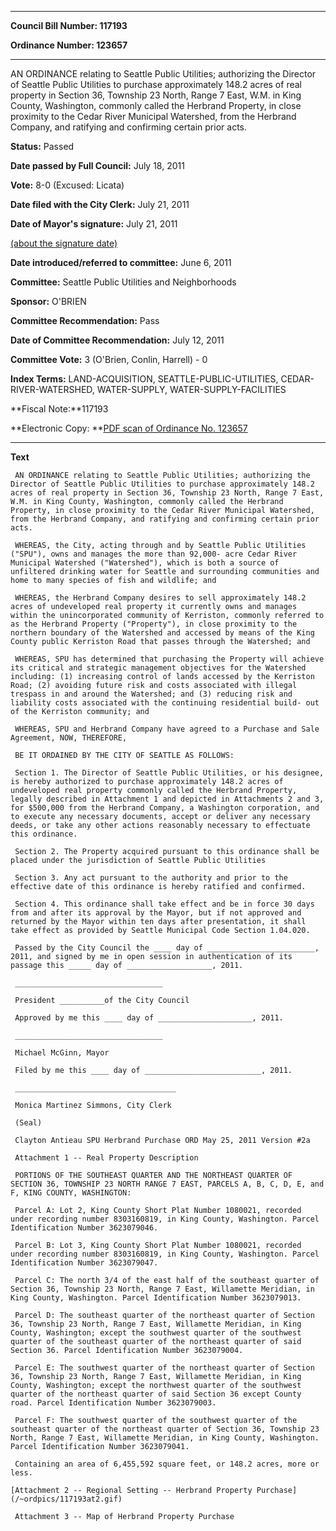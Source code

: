 

********

**Council Bill Number: 117193**
   
**Ordinance Number: 123657**
********

 AN ORDINANCE relating to Seattle Public Utilities; authorizing the Director of Seattle Public Utilities to purchase approximately 148.2 acres of real property in Section 36, Township 23 North, Range 7 East, W.M. in King County, Washington, commonly called the Herbrand Property, in close proximity to the Cedar River Municipal Watershed, from the Herbrand Company, and ratifying and confirming certain prior acts.

**Status:** Passed
   
**Date passed by Full Council:** July 18, 2011
   
**Vote:** 8-0 (Excused: Licata)
   
**Date filed with the City Clerk:** July 21, 2011
   
**Date of Mayor's signature:** July 21, 2011
   
[(about the signature date)](/~public/approvaldate.htm)
   
   
   
**Date introduced/referred to committee:** June 6, 2011
   
**Committee:** Seattle Public Utilities and Neighborhoods
   
**Sponsor:** O'BRIEN
   
**Committee Recommendation:** Pass
   
**Date of Committee Recommendation:** July 12, 2011
   
**Committee Vote:** 3 (O'Brien, Conlin, Harrell) - 0
   
   
**Index Terms:** LAND-ACQUISITION, SEATTLE-PUBLIC-UTILITIES, CEDAR-RIVER-WATERSHED, WATER-SUPPLY, WATER-SUPPLY-FACILITIES

**Fiscal Note:**117193

**Electronic Copy: **[PDF scan of Ordinance No. 123657](/~archives/Ordinances/Ord_123657.pdf)

********

**Text**
   
```
 AN ORDINANCE relating to Seattle Public Utilities; authorizing the Director of Seattle Public Utilities to purchase approximately 148.2 acres of real property in Section 36, Township 23 North, Range 7 East, W.M. in King County, Washington, commonly called the Herbrand Property, in close proximity to the Cedar River Municipal Watershed, from the Herbrand Company, and ratifying and confirming certain prior acts.

 WHEREAS, the City, acting through and by Seattle Public Utilities ("SPU"), owns and manages the more than 92,000- acre Cedar River Municipal Watershed ("Watershed"), which is both a source of unfiltered drinking water for Seattle and surrounding communities and home to many species of fish and wildlife; and

 WHEREAS, the Herbrand Company desires to sell approximately 148.2 acres of undeveloped real property it currently owns and manages within the unincorporated community of Kerriston, commonly referred to as the Herbrand Property ("Property"), in close proximity to the northern boundary of the Watershed and accessed by means of the King County public Kerriston Road that passes through the Watershed; and

 WHEREAS, SPU has determined that purchasing the Property will achieve its critical and strategic management objectives for the Watershed including: (1) increasing control of lands accessed by the Kerriston Road; (2) avoiding future risk and costs associated with illegal trespass in and around the Watershed; and (3) reducing risk and liability costs associated with the continuing residential build- out of the Kerriston community; and

 WHEREAS, SPU and Herbrand Company have agreed to a Purchase and Sale Agreement, NOW, THEREFORE,

 BE IT ORDAINED BY THE CITY OF SEATTLE AS FOLLOWS:

 Section 1. The Director of Seattle Public Utilities, or his designee, is hereby authorized to purchase approximately 148.2 acres of undeveloped real property commonly called the Herbrand Property, legally described in Attachment 1 and depicted in Attachments 2 and 3, for $500,000 from the Herbrand Company, a Washington corporation, and to execute any necessary documents, accept or deliver any necessary deeds, or take any other actions reasonably necessary to effectuate this ordinance.

 Section 2. The Property acquired pursuant to this ordinance shall be placed under the jurisdiction of Seattle Public Utilities

 Section 3. Any act pursuant to the authority and prior to the effective date of this ordinance is hereby ratified and confirmed.

 Section 4. This ordinance shall take effect and be in force 30 days from and after its approval by the Mayor, but if not approved and returned by the Mayor within ten days after presentation, it shall take effect as provided by Seattle Municipal Code Section 1.04.020.

 Passed by the City Council the ____ day of ________________________, 2011, and signed by me in open session in authentication of its passage this _____ day of ___________________, 2011.

 _________________________________

 President __________of the City Council

 Approved by me this ____ day of _____________________, 2011.

 _________________________________

 Michael McGinn, Mayor

 Filed by me this ____ day of __________________________, 2011.

 ____________________________________

 Monica Martinez Simmons, City Clerk

 (Seal)

 Clayton Antieau SPU Herbrand Purchase ORD May 25, 2011 Version #2a

 Attachment 1 -- Real Property Description

 PORTIONS OF THE SOUTHEAST QUARTER AND THE NORTHEAST QUARTER OF SECTION 36, TOWNSHIP 23 NORTH RANGE 7 EAST, PARCELS A, B, C, D, E, and F, KING COUNTY, WASHINGTON:

 Parcel A: Lot 2, King County Short Plat Number 1080021, recorded under recording number 8303160819, in King County, Washington. Parcel Identification Number 3623079046.

 Parcel B: Lot 3, King County Short Plat Number 1080021, recorded under recording number 8303160819, in King County, Washington. Parcel Identification Number 3623079047.

 Parcel C: The north 3/4 of the east half of the southeast quarter of Section 36, Township 23 North, Range 7 East, Willamette Meridian, in King County, Washington. Parcel Identification Number 3623079013.

 Parcel D: The southeast quarter of the northeast quarter of Section 36, Township 23 North, Range 7 East, Willamette Meridian, in King County, Washington; except the southwest quarter of the southwest quarter of the southeast quarter of the northeast quarter of said Section 36. Parcel Identification Number 3623079004.

 Parcel E: The southwest quarter of the northeast quarter of Section 36, Township 23 North, Range 7 East, Willamette Meridian, in King County, Washington; except the northwest quarter of the southwest quarter of the northeast quarter of said Section 36 except County road. Parcel Identification Number 3623079003.

 Parcel F: The southwest quarter of the southwest quarter of the southeast quarter of the northeast quarter of Section 36, Township 23 North, Range 7 East, Willamette Meridian, in King County, Washington. Parcel Identification Number 3623079041.

 Containing an area of 6,455,592 square feet, or 148.2 acres, more or less.

[Attachment 2 -- Regional Setting -- Herbrand Property Purchase](/~ordpics/117193at2.gif)

 Attachment 3 -- Map of Herbrand Property Purchase

```
